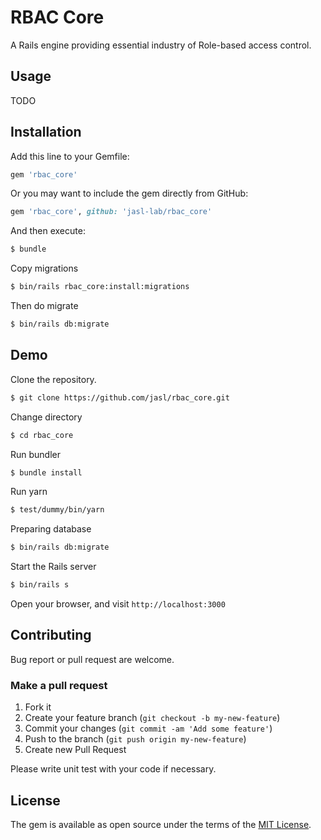 RBAC Core
====

A Rails engine providing essential industry of Role-based access control.

## Usage

TODO

## Installation

Add this line to your Gemfile:

```ruby
gem 'rbac_core'
```

Or you may want to include the gem directly from GitHub:

```ruby
gem 'rbac_core', github: 'jasl-lab/rbac_core'
```

And then execute:

```sh
$ bundle
```

Copy migrations

```sh
$ bin/rails rbac_core:install:migrations
```

Then do migrate

```sh
$ bin/rails db:migrate
```

## Demo

Clone the repository.

```sh
$ git clone https://github.com/jasl/rbac_core.git
```

Change directory

```sh
$ cd rbac_core
```

Run bundler

```sh
$ bundle install
```

Run yarn

```sh
$ test/dummy/bin/yarn
```

Preparing database

```sh
$ bin/rails db:migrate
```

Start the Rails server

```sh
$ bin/rails s
```

Open your browser, and visit `http://localhost:3000`

## Contributing

Bug report or pull request are welcome.

### Make a pull request

1. Fork it
2. Create your feature branch (`git checkout -b my-new-feature`)
3. Commit your changes (`git commit -am 'Add some feature'`)
4. Push to the branch (`git push origin my-new-feature`)
5. Create new Pull Request

Please write unit test with your code if necessary.

## License

The gem is available as open source under the terms of the [MIT License](http://opensource.org/licenses/MIT).
